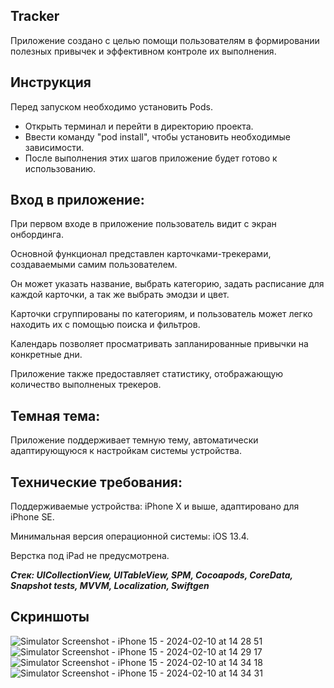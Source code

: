 ## Tracker

Приложение создано с целью помощи пользователям в формировании полезных привычек и эффективном контроле их выполнения.

## Инструкция

Перед запуском необходимо установить Pods.

* Открыть терминал и перейти в директорию проекта.
* Ввести команду "pod install", чтобы установить необходимые зависимости.
* После выполнения этих шагов приложение будет готово к использованию.

## Вход в приложение:

При первом входе в приложение пользователь видит с экран онбординга. 

Основной функционал представлен карточками-трекерами, создаваемыми самим пользователем. 

Он может указать название, выбрать категорию, задать расписание для каждой карточки, а так же выбрать эмодзи и цвет.

Карточки сгруппированы по категориям, и пользователь может легко находить их с помощью поиска и фильтров.

Календарь позволяет просматривать запланированные привычки на конкретные дни. 

Приложение также предоставляет статистику, отображающую количество выполненых трекеров.

## Темная тема:
Приложение поддерживает темную тему, автоматически адаптирующуюся к настройкам системы устройства.

## Технические требования:
Поддерживаемые устройства: iPhone X и выше, адаптировано для iPhone SE.

Минимальная версия операционной системы: iOS 13.4.

Верстка под iPad не предусмотрена.

***Стек: UICollectionView, UITableView, SPM, Cocoapods, CoreData, Snapshot tests, MVVM, Localization, Swiftgen***

## Скриншоты
![Simulator Screenshot - iPhone 15 - 2024-02-10 at 14 28 51](https://github.com/visaeva/Tracker/assets/127760695/a4e6b4cf-89f1-40bf-927f-091312dbfefa)
![Simulator Screenshot - iPhone 15 - 2024-02-10 at 14 29 17](https://github.com/visaeva/Tracker/assets/127760695/8dc31717-208b-4186-b598-ef89e805963a)
![Simulator Screenshot - iPhone 15 - 2024-02-10 at 14 34 18](https://github.com/visaeva/Tracker/assets/127760695/1beb75dc-66c5-497b-a4dd-e4b0a31bf517)
![Simulator Screenshot - iPhone 15 - 2024-02-10 at 14 34 31](https://github.com/visaeva/Tracker/assets/127760695/ab515d6d-4920-42f5-b151-6d5b326950cd)




